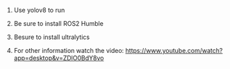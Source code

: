 

   1.  Use yolov8 to run

   2.  Be sure to install ROS2 Humble

   3.  Besure to install ultralytics

   4.  For other information watch the video: https://www.youtube.com/watch?app=desktop&v=ZDlO0BdY8vo

